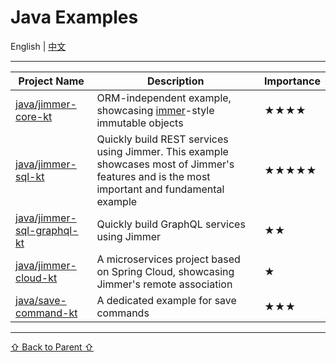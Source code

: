 # Java Examples

English | [中文](./README_zh_CN.md)

---

<table>
    <thead>
        <th>Project Name</th>
        <th>Description</th>
        <th>Importance</th>
    </thead>
    <tbody>
        <tr>
            <td><a href="./jimmer-core-kt">java/jimmer-core-kt</a></td>
            <td>ORM-independent example, showcasing <a href="https://github.com/immerjs/immer">immer</a>-style immutable objects</td>
            <td>★★★★</td>
        </tr>
        <tr>
            <td><a href="./jimmer-sql-kt">java/jimmer-sql-kt</a></td>
            <td>Quickly build REST services using Jimmer. This example showcases most of Jimmer's features and is the most important and fundamental example</td>
            <td>★★★★★</td>
        </tr>
        <tr>
            <td><a href="./jimmer-sql-graphql-kt">java/jimmer-sql-graphql-kt</a></td>
            <td>Quickly build GraphQL services using Jimmer</td>
            <td>★★</td>
        </tr>
        <tr>
            <td><a href="./jimmer-cloud-kt">java/jimmer-cloud-kt</a></td>
            <td>A microservices project based on Spring Cloud, showcasing Jimmer's remote association</td>
            <td>★</td>
        </tr>
        <tr>
            <td><a href="./save-command-kt">java/save-command-kt</a></td>
            <td>A dedicated example for save commands</td>
            <td>★★★</td>
        </tr>
    </tbody>
</table>

---

[⇧ Back to Parent ⇧](../)